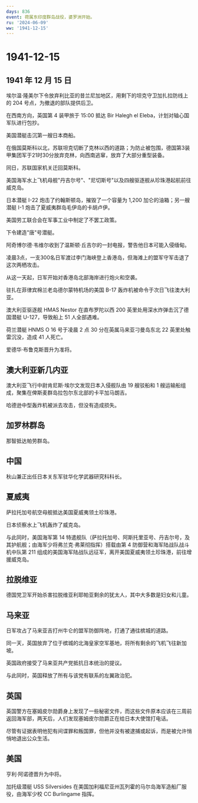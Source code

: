 ```yaml
---
days: 836
event: 荷属东印度群岛战役，婆罗洲开始。
ru: '2024-06-09'
ww: '1941-12-15'
---
```


# 1941-12-15

## 1941 年 12 月 15 日

埃尔温·隆美尔下令放弃利比亚的昔兰尼加地区，用剩下的坦克守卫加扎拉防线上的
204 号点，为撤退的部队提供后卫。

在西南方向，英国第 4 装甲旅于 15:00 抵达 Bir Halegh el
Eleba，计划对轴心国军队进行包抄。

美国潜艇击沉第一艘日本商船。

在俄国莫斯科以北，苏联坦克切断了克林以西的道路；为防止被包围，德国第3装甲集团军于21时30分放弃克林，向西南逃窜，放弃了大部分重型装备。

同日，苏联国家机关迁回莫斯科。

美国海军水上飞机母舰"丹吉尔号"、"尼切斯号"以及四艘驱逐舰从珍珠港起航前往威克岛。

日本潜艇 I-22 炮击了约翰斯顿岛，摧毁了一个容量为 1,200
加仑的油箱；另一艘潜艇 I-1 炮击了夏威夷群岛毛伊岛的卡胡卢伊。

美国劳工联合会在军事工业中制定了不罢工政策。

下令建造"唐"号潜艇。

阿奇博尔德·韦维尔收到了温斯顿·丘吉尔的一封电报，警告他日本可能入侵缅甸。

凌晨3点，一支300名日军渡过李门海峡登上香港岛，但海滩上的盟军守军击退了这次两栖攻击。

从这一天起，日军开始对香港岛北部海岸进行炮火和空袭。

驻扎在菲律宾棉兰老岛德尔蒙特机场的美国 B-17
轰炸机被命令于次日飞往澳大利亚。

澳大利亚驱逐舰 HMAS Nestor 在直布罗陀以西 200
英里处用深水炸弹击沉了德国潜艇 U-127，导致船上 51 人全部遇难。

荷兰潜艇 HNMS O 16 号于凌晨 2 点 30 分在英属马来亚刁曼岛东北 22
英里处触雷沉没，造成 41 人死亡。

爱德华·布鲁克斯晋升为准将。

## 澳大利亚新几内亚

澳大利亚飞行中尉肯尼斯·埃尔文发现日本入侵舰队由 19 艘驳船和 1
艘运输船组成，聚集在俾斯麦群岛拉包尔东北部的卡平加马朗吉。

哈德逊中型轰炸机被派去攻击，但没有造成损失。

## 加罗林群岛

那智抵达帕劳群岛。

## 中国

秋山兼正出任日本关东军驻华化学武器研究科科长。

## 夏威夷

萨拉托加号航空母舰抵达美国夏威夷领土珍珠港。

日本侦察水上飞机轰炸了威克岛。

与此同时，美国海军第 14
特遣舰队（萨拉托加号、阿斯托里亚号、丹吉尔号，及其护航舰；由海军少将弗兰克·弗莱彻指挥）搭载由第
4 防御营和海军陆战队战斗机中队第 211
组成的美国海军陆战队远征军，离开美国夏威夷领土珍珠港，前往增援威克岛。

## 拉脱维亚

德国党卫军开始杀害拉脱维亚利耶帕亚剩余的犹太人，其中大多数是妇女和儿童。

## 马来亚

日军攻占了马来亚吉打州牛仑的盟军防御阵地，打通了通往槟城的道路。

同一天，英国放弃了位于槟城的北海皇家空军基地，将所有剩余的飞机飞往新加坡。

英国政府接受了马来亚共产党抵抗日本统治的提议。

与此同时，英国释放了所有与该党有联系的左翼政治犯。

## 英国

英国警方在塞姆皮尔勋爵身上发现了一些秘密文件，而这些文件原本应该在三周前返回海军部，两天后，人们发现塞姆皮尔勋爵正在给日本大使馆打电话。

尽管有证据表明他犯有间谍罪和叛国罪，但他并没有被逮捕或起诉，而是被允许悄悄地退出公众生活。

## 美国

亨利·阿诺德晋升为中将。

加托级潜艇 USS Silversides
在美国加利福尼亚州瓦列霍的马尔岛海军造船厂服役，由海军少校 CC Burlingame
指挥。
